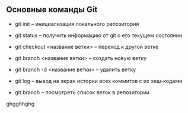 ## Основные команды Git

* git init – инициализация локального репозитория

* git status – получить информацию от git о его текущем состоянии

* git checkout <название ветки> – переход к другой ветке

* git branch <название ветки> – создать новую ветку

* git branch -d <название ветки> – удалить ветку
* git log – вывод на экран истории всех коммитов с их хеш-кодами

* git branch – посмотреть список веток в репозитории

ghgghhghg
